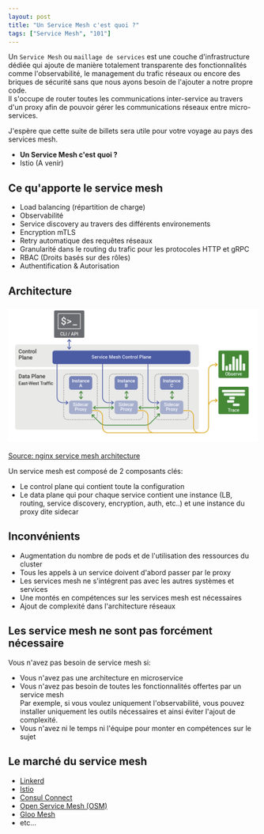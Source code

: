 ```yaml
---
layout: post
title: "Un Service Mesh c'est quoi ?"
tags: ["Service Mesh", "101"]
---
```


Un `Service Mesh` ou `maillage de services` est une couche d'infrastructure dédiée qui ajoute de manière totalement transparente des fonctionnalités comme l'observabilité, le management du trafic réseaux ou encore des briques de sécurité sans que nous ayons besoin de l'ajouter a notre propre code.  
Il s'occupe de router toutes les communications inter-service au travers d'un proxy afin de pouvoir gérer les communications réseaux entre micro-services.  

J'espère que cette suite de billets sera utile pour votre voyage au pays des services mesh.

- __Un Service Mesh c'est quoi ?__
- Istio (A venir)

## Ce qu'apporte le service mesh

- Load balancing (répartition de charge)
- Observabilité
- Service discovery au travers des différents environements
- Encryption mTLS
- Retry automatique des requêtes réseaux
- Granularité dans le routing du trafic pour les protocoles HTTP et gRPC
- RBAC (Droits basés sur des rôles)
- Authentification & Autorisation

## Architecture

### ![](/assets/images/2023-02-05-servicemesh.png)
[Source: nginx service mesh architecture](https://www.nginx.com/wp-content/uploads/2019/02/service-mesh-generic-topology.png)

Un service mesh est composé de 2 composants clés:
- Le control plane qui contient toute la configuration
- Le data plane qui pour chaque service contient une instance (LB, routing, service discovery, encryption, auth, etc..) et une instance du proxy dite sidecar

## Inconvénients

- Augmentation du nombre de pods et de l'utilisation des ressources du cluster
- Tous les appels à un service doivent d'abord passer par le proxy
- Les services mesh ne s'intégrent pas avec les autres systèmes et services
- Une montés en compétences sur les services mesh est nécessaires
- Ajout de complexité dans l'architecture réseaux

## Les service mesh ne sont pas forcément nécessaire

Vous n'avez pas besoin de service mesh si:
- Vous n'avez pas une architecture en microservice
- Vous n'avez pas besoin de toutes les fonctionnalités offertes par un service mesh  
Par exemple, si vous voulez uniquement l'observabilité, vous pouvez installer uniquement les outils nécessaires et ainsi éviter l'ajout de complexité.
- Vous n'avez ni le temps ni l'équipe pour monter en compétences sur le sujet

## Le marché du service mesh

- [Linkerd](https://linkerd.io/docs/)
- [Istio](https://istio.io/latest/docs/)
- [Consul Connect](https://developer.hashicorp.com/consul/docs/connect)
- [Open Service Mesh (OSM)](https://docs.openservicemesh.io/)
- [Gloo Mesh](https://docs.solo.io/gloo-mesh-enterprise/latest/)
- etc...
